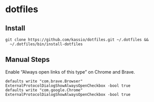 # dotfiles

## Install

```console
git clone https://github.com/kassio/dotfiles.git ~/.dotfiles &&
  ~/.dotfiles/bin/install-dotfiles
```

## Manual Steps

Enable “Always open links of this type” on Chrome and Brave.
```console
defaults write "com.brave.Browser" ExternalProtocolDialogShowAlwaysOpenCheckbox -bool true
defaults write "com.google.Chrome" ExternalProtocolDialogShowAlwaysOpenCheckbox -bool true
```
